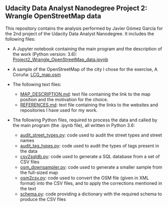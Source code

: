 ## Udacity Data Analyst Nanodegree Project 2: Wrangle OpenStreetMap data ##

This repository contains the analysis performed by Javier Gómez García for the 2nd project of the Udacity Data Analyst Nanodegree.
It includes the following files:

* A Jupyter notebook containing the main program and the description of the work (Python version: 3.6):
   [Project2_Wrangle_OpenStreetMap_data.ipynb](Project2_Wrangle_OpenStreetMap_data.ipynb)

* A sample of the OpenStreetMap of the city I chose for the exercise, A Coruña:
   [LCG_map.osm](LCG_map.osm)

* The following text files:
    * [MAP_DESCRIPTION.md](MAP_DESCRIPTION.md): text file containing the link to the map position and the motivation for the choice.
    * [REFERENCES.md](REFERENCES.md): text file containing the links to the websites and repositories I have used for my work.

* The following Python files, required to process the data and called by the main program (the .ipynb file), all written in Python 3.6:
    * [audit_street_types.py](audit_street_types.py): code used to audit the street types and street names
    * [audit_tag_types.py](audit_tag_types.py): code used to audit the types of tags present in the data
    * [csv2sqldb.py](csv2sqldb.py): code used to generate a SQL database from a set of CSV files
    * [osm_downsampler.py](osm_downsampler.py): code used to generate a smaller sample from the full-sized map
    * [osm2csv.py](osm2csv.py): code used to convert the OSM file (given in XML format) into the CSV files, and to apply the corrections mentioned in the text
    * [schema.py](schema.py): code providing a dictionary with the required schema to produce the CSV files